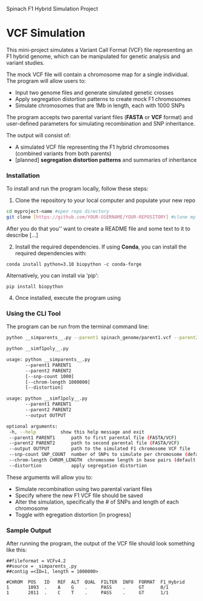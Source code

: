 
Spinach F1 Hybrid Simulation Project

# VCF Simulation

This mini-project simulates a Variant Call Format (VCF) file representing an F1 hybrid genome, which can be manipulated for genetic analysis and variant studies.

The mock VCF file will contain a chromosome map for a single individual. The program will allow users to:

- Input two genome files and generate simulated genetic crosses
- Apply segregation distortion patterns to create mock F1 chromosomes
- Simulate chromosomes that are 1Mb in length, each with 1000 SNPs
 
The program accepts two parental variant files (**FASTA** or **VCF** format) and user-defined parameters for simulating recombination and SNP inheritance. 

The output will consist of:
- A simulated VCF file representing the F1 hybrid chromosomes (combined variants from both parents)
- [planned] **segregation distortion patterns** and summaries of inheritance

### Installation

To install and run the program locally, follow these steps:

1. Clone the repository to your local computer and populate your new repo
```sh
cd myproject-name #open repo directory
git clone [https://github.com/YOUR-USERNAME/YOUR-REPOSITORY] #clone my github repo
```
After you do that you'' want to create a README file and some text to it to describe [...]

2. Install the required dependencies. If using **Conda**, you can install the required dependencies with:
```
conda install python=3.10 biopython -c conda-forge
```
Alternatively, you can install via 'pip':
```
pip install biopython
```
4. Once installed, execute the program using

### Using the CLI Tool

The program can be run from the terminal command line:
```bash
python __simparents__.py --parent1 spinach_genome/parent1.vcf --parent2 spinach_genome/parent2.vcf --snp-count 1000

python __simf1poly__.py
```
```bash
usage: python __simparents__.py
       --parent1 PARENT1
       --parent2 PARENT2
       [--snp-count 1000]
       [--chrom-length 1000000]
       [--distortion]

usage: python __simf1poly__.py
       --parent1 PARENT1
       --parent2 PARENT2
       --output OUTPUT

optional arguments:
 -h, --help			show this help message and exit
 --parent1 PARENT1 		path to first parental file (FASTA/VCF)
 --parent2 PARENT2 		path to second parental file (FASTA/VCF)
 --output OUTPUT 		path to the simulated F1 chromosome VCF file
 --snp-count SNP_COUNT  number of SNPs to simulate per chromosome (default: 1000)
 --chrom-length CHROM_LENGTH  chromosome length in base pairs (default: 1Mb)
 --distortion 			apply segregation distortion 
```

These arguments will allow you to:
- Simulate recombination using two parental variant files
- Specify where the new F1 VCF file should be saved 
- Alter the simulation, specifically the # of SNPs and length of each chromosome
- Toggle with egregation distortion [in progress]

### Sample Output

After running the program, the output of the VCF file should look something like this:
```f1hybrid.vcf
##fileformat = VCFv4.2
##source = _simparents_.py
##contig =<ID=1, length = 1000000>

#CHROM  POS   ID   REF  ALT  QUAL  FILTER  INFO  FORMAT  F1_Hybrid
1       1093  .    A    G    .     PASS    .     GT      0/1
1       2011  .    C    T    .     PASS    .     GT      1/1
```
